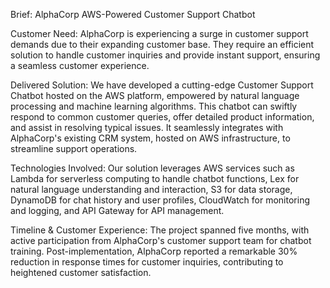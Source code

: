 Brief: AlphaCorp AWS-Powered Customer Support Chatbot

Customer Need:
AlphaCorp is experiencing a surge in customer support demands due to their expanding customer base. They require an efficient solution to handle customer inquiries and provide instant support, ensuring a seamless customer experience.

Delivered Solution:
We have developed a cutting-edge Customer Support Chatbot hosted on the AWS platform, empowered by natural language processing and machine learning algorithms. This chatbot can swiftly respond to common customer queries, offer detailed product information, and assist in resolving typical issues. It seamlessly integrates with AlphaCorp's existing CRM system, hosted on AWS infrastructure, to streamline support operations.

Technologies Involved:
Our solution leverages AWS services such as Lambda for serverless computing to handle chatbot functions, Lex for natural language understanding and interaction, S3 for data storage, DynamoDB for chat history and user profiles, CloudWatch for monitoring and logging, and API Gateway for API management.

Timeline & Customer Experience:
The project spanned five months, with active participation from AlphaCorp's customer support team for chatbot training. Post-implementation, AlphaCorp reported a remarkable 30% reduction in response times for customer inquiries, contributing to heightened customer satisfaction.